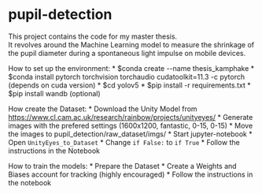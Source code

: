 # pupil-detection

This project contains the code for my master thesis.  
It revolves around the Machine Learning model to measure the shrinkage of the pupil diameter during a spontaneous light impulse on mobile devices. 

How to set up the environment:
	* $conda create --name thesis_kamphake
	* $conda install pytorch torchvision torchaudio cudatoolkit=11.3 -c pytorch (depends on cuda version)
	* $cd yolov5
	* $pip install -r requirements.txt
	* $pip install wandb (optional)

How create the Dataset:
	* Download the Unity Model from https://www.cl.cam.ac.uk/research/rainbow/projects/unityeyes/
	* Generate images with the prefered settings (1600x1200, fantastic, 0-15, 0-15)
	* Move the images to pupil_detection/raw_dataset/imgs/
	* Start jupyter-notebook
	* Open `UnityEyes_to_Dataset`
		* Change `if False:` to `if True`
		* Follow the instructions in the Notebook

How to train the models:
	* Prepare the Dataset
	* Create a Weights and Biases account for tracking (highly encouraged)
	* Follow the instructions in the notebook